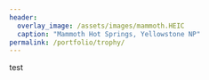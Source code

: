 ```yaml
---
header:
  overlay_image: /assets/images/mammoth.HEIC
  caption: "Mammoth Hot Springs, Yellowstone NP"
permalink: /portfolio/trophy/
---
```


test

